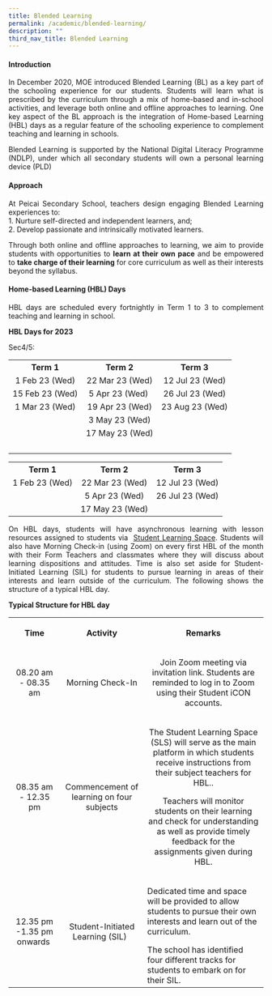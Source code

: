 ```yaml
---
title: Blended Learning
permalink: /academic/blended-learning/
description: ""
third_nav_title: Blended Learning
---
```

<h4><strong>Introduction</strong></h4>
<p><p align="justify">In December 2020, MOE introduced Blended Learning (BL) as a key part of the schooling experience for our students. Students will learn what is prescribed by the curriculum through a mix of home-based and in-school activities, and leverage both online and offline approaches to learning. One key aspect of the BL approach is the integration of Home-based Learning (HBL) days as a regular feature of the schooling experience to complement teaching and learning in schools.</p>
<p><p align="justify">Blended Learning is supported by the National Digital Literacy Programme (NDLP), under which all secondary students will own a personal learning device (PLD) </p>
<h4><strong>Approach</strong></h4>
<p><p align="justify">At Peicai Secondary School, teachers design engaging Blended Learning experiences to:<br />1. Nurture self-directed and independent learners, and;<br />2. Develop passionate and intrinsically motivated learners.</p>
<p><p align="justify">Through both online and offline approaches to learning, we aim to provide students with opportunities to  <strong>learn at their own pace</strong>&nbsp;and be empowered to&nbsp;<strong>take charge of their learning</strong>&nbsp;for core curriculum as well as their interests beyond the syllabus.&nbsp;</p>
<h4><strong>Home-based Learning (HBL) Days</strong></h4>
<p><p align="justify"> HBL days are scheduled every fortnightly in Term 1 to 3 to complement teaching and learning in school.</p>
<p><strong>HBL Days for 2023</strong></p>
</p>
<table style="margin-left: auto; margin-right: auto;">
<tbody>
<tr>
<th style="text-align: center;">Term 1</th>
<th style="text-align: center;">Term 2</th>
<th style="text-align: center;">Term 3</th>
</tr>
<tr>
<td style="text-align: center;">1 Feb 23 (Wed)</td>
<td style="text-align: center;">22 Mar 23 (Wed)</td>
<td style="text-align: center;">12 Jul 23 (Wed)</td>
</tr>
<tr>
<td style="text-align: center;">15 Feb 23 (Wed)</td>
<td style="text-align: center;">5 Apr 23 (Wed)&nbsp;</td>
<td style="text-align: center;">26 Jul 23 (Wed)
	</td>	
</tr>
<tr>
<td style="text-align: center;"> 1 Mar 23 (Wed)</td>
<td style="text-align: center;"> 19 Apr 23 (Wed)</td>	
<td style="text-align: center;">23 Aug 23 (Wed)
	</td>
	<tr>
<td style="text-align: center;"> </td>
<td style="text-align: center;"> 3 May 23 (Wed) </td>	
<td style="text-align: center;"></td>
	<tr>
<td style="text-align: center;"> </td>
<td style="text-align: center;"> 17 May 23 (Wed)</td>	
<td style="text-align: center;"></td>	
</tr>
<tr>
<td style="text-align: center;">&nbsp;</td>
<td style="text-align: center;">&nbsp;</td>
</td>
</tr>

Sec4/5:
<table style="margin-left: auto; margin-right: auto;">
<tbody>
<tr>
<th style="text-align: center;">Term 1</th>
<th style="text-align: center;">Term 2</th>
<th style="text-align: center;">Term 3</th>
</tr>
<tr>
<td style="text-align: center;">1 Feb 23 (Wed)</td>
<td style="text-align: center;">22 Mar 23 (Wed)</td>
<td style="text-align: center;">12 Jul 23 (Wed)</td>
	<tr>
<td style="text-align: center;"></td>
<td style="text-align: center;">5 Apr 23 (Wed) </td>
<td style="text-align: center;">26 Jul 23 (Wed)</td>
		<tr>
<td style="text-align: center;"></td>
<td style="text-align: center;">17 May 23 (Wed) </td>
<td style="text-align: center;"></td>
</tr>
</tbody>
</table>

<p><p align="justify">On HBL days, students will have asynchronous learning with lesson resources assigned to students via &nbsp;<a href="https://vle.learning.moe.edu.sg/login/" target="_blank" rel="noopener">Student Learning Space</a>.&nbsp;Students will also have Morning Check-in (using Zoom) on every first HBL of the month with their Form Teachers and classmates where they will discuss about learning dispositions and attitudes. Time is also set aside for Student-Initiated Learning (SIL) for students to pursue learning in areas of their interests and learn outside of the curriculum. The following shows the structure of a typical HBL day.</p>
<p><strong>Typical Structure for HBL day</strong></p>
<table>
<tbody>
<tr>
<th style="text-align: center;">
<p>Time</p>
</th>
<th style="text-align: center;">
<p>Activity</p>
</th>
<th style="text-align: center;">
<p>Remarks</p>
</th>
</tr>
<tr>
<td style="text-align: center;">
<p>08.20 am - 08.35 am</p>
</td>
<td style="text-align: center;">
<p>Morning Check-In</p>
</td>
<td style="text-align: center;">
<p>Join Zoom meeting via invitation link. Students are reminded to log in to Zoom using their Student iCON accounts.</p>
</td>
</tr>
<tr>
<td style="text-align: center;">
<p>08.35 am - 12.35 pm</p>
</td>
<td style="text-align: center;">
<p>Commencement of learning on four subjects</p>
</td>
<td style="text-align: center;">
<p>The Student Learning Space (SLS) will serve as the main platform in which students receive instructions from their subject teachers for HBL..</p>
<p>Teachers will monitor students on their learning and check for understanding as well as provide timely feedback for the assignments given during HBL.</p>
</td>
</tr>
<tr>
<td style="text-align: center;">
<p>12.35 pm -1.35 pm onwards&nbsp;</p>
</td>
<td style="text-align: center;">
<p>Student-Initiated Learning (SIL) &nbsp;</p>
</td>
<td>
<p>Dedicated time and space will be provided to allow students to pursue their own interests and learn out of the curriculum.</p>
The school has identified four different tracks for students to embark on for their SIL.
</td>
</tr>
</tbody>
</table>